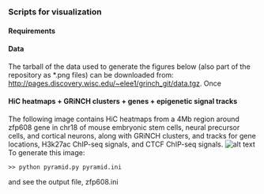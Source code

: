 ### Scripts for visualization

#### Requirements

#### Data
The tarball of the data used to generate the figures below (also part of the repository as *.png files) can be downloaded from: <http://pages.discovery.wisc.edu/~elee1/grinch_git/data.tgz>. Once 

#### HiC heatmaps + GRiNCH clusters + genes + epigenetic signal tracks

The following image contains HiC heatmaps from a 4Mb region around zfp608 gene in chr18 of mouse embryonic stem cells, neural precursor cells, and cortical neurons, along with GRiNCH clusters, and tracks for gene locations, H3k27ac ChIP-seq signals, and CTCF ChIP-seq signals.
![alt text](http://pages.discovery.wisc.edu/~elee1/grinch_git/zfp608.png "HiC heatmaps from a 4Mb region around zfp608 gene in chr18 of mouse embryonic stem cells, neural precursor cells, and cortical neurons, along with GRiNCH clusters, and tracks for gene locations, H3k27ac ChIP-seq signals, and CTCF ChIP-seq signals.")
To generate this image:
```
>> python pyramid.py pyramid.ini
```
and see the output file, zfp608.ini

